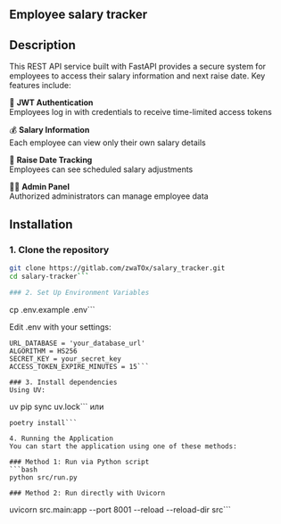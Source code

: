 ## Employee salary tracker

## Description
This REST API service built with FastAPI provides a secure system for employees to access their salary information and next raise date. Key features include:

🔐 **JWT Authentication**  
Employees log in with credentials to receive time-limited access tokens

💰 **Salary Information**  
Each employee can view only their own salary details

📅 **Raise Date Tracking**  
Employees can see scheduled salary adjustments

👨‍💼 **Admin Panel**  
Authorized administrators can manage employee data

## Installation
### 1. Clone the repository
```bash
git clone https://gitlab.com/zwaTOx/salary_tracker.git
cd salary-tracker```

### 2. Set Up Environment Variables
```
cp .env.example .env```

Edit .env with your settings:
```
URL_DATABASE = 'your_database_url'
ALGORITHM = HS256
SECRET_KEY = your_secret_key
ACCESS_TOKEN_EXPIRE_MINUTES = 15```

### 3. Install dependencies
Using UV:
```
uv pip sync uv.lock```
или 
```
poetry install```

4. Running the Application
You can start the application using one of these methods:

### Method 1: Run via Python script
```bash
python src/run.py

### Method 2: Run directly with Uvicorn
```
uvicorn src.main:app --port 8001 --reload --reload-dir src```